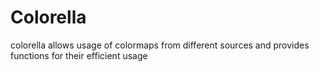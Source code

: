 # Colorella
colorella allows usage of colormaps from different sources and provides functions for their efficient usage

